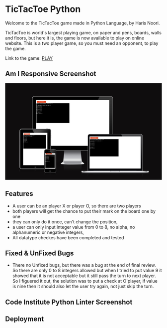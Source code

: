 # TicTacToe Python

Welcome to the TicTacToe game made in Python Language, by Haris Noori.

TicTacToe is world's largest playing game, on paper and pens, boards, walls and floors, but here it is, the game is now available to play on online website. This is a two player game, so you must need an opponent, to play the game.

Link to the game: [PLAY](https://tictactoe-python-acf2f2ecbb0f.herokuapp.com/)

## Am I Responsive Screenshot
![Responsive Mockup](https://github.com/Haris-Noori/tictactoe-python/blob/main/assets/img/AmIResponsive.png)


## Features
- A user can be an player X or player O, so there are two players
- both players will get the chance to put their mark on the board one by one
- they can only do it once, can't change the position,
- a user can only input integer value from 0 to 8, no alpha, no alphanumeric or negative integers,
- All datatype checkes have been completed and tested

## Fixed & UnFixed Bugs
- There no Unfixed bugs, but there was a bug at the end of final review. So there are only 0 to 8 integers allowed but when I tried to put value 9 it showed that it is not acceptable but it still pass the turn to next player. So I figuered it out, the solution was to put a check at O'player, if value is nine then it should also let the user try again, not just skip the turn.

## Code Institute Python Linter Screenshot

## Deployment
